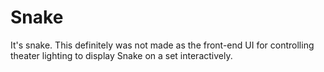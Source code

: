 # Snake
It's snake. This definitely was not made as the front-end UI for controlling theater lighting to display Snake on a set interactively.